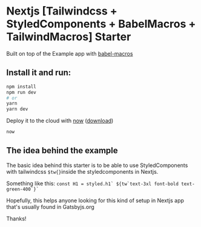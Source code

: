 # Nextjs [Tailwindcss + StyledComponents + BabelMacros + TailwindMacros] Starter

Built on top of the Example app with [babel-macros](https://github.com/kentcdodds/babel-macros)


## Install it and run:

```bash
npm install
npm run dev
# or
yarn
yarn dev
```

Deploy it to the cloud with [now](https://zeit.co/now) ([download](https://zeit.co/download))

```bash
now
```

## The idea behind the example

The basic idea behind this starter is to be able to use StyledComponents with tailwindcss `$tw{}`inside the styledcomponents in Nextjs. 

Something like this: 
``const H1 = styled.h1`
    ${tw`text-3xl font-bold text-green-400`}`
``

Hopefully, this helps anyone looking for this kind of setup in Nextjs app that's usually found in Gatsbyjs.org

Thanks!